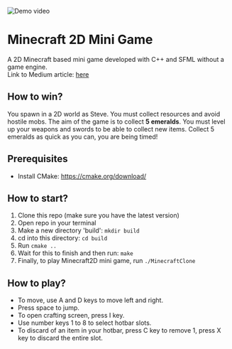 ![Demo video](./resources/Minecraft2D.gif)  
# Minecraft 2D Mini Game
A 2D Minecraft based mini game developed with C++ and SFML without a game engine.  
Link to Medium article: <a href="https://medium.com/@connora.mckenzie/learning-c-lets-build-minecraft-a9394bb054e0" target="_blank">here</a>

## How to win?
You spawn in a 2D world as Steve. You must collect resources and avoid hostile mobs.
The aim of the game is to collect **5 emeralds**. You must level up your weapons and swords to be able to collect new items.
Collect 5 emeralds as quick as you can, you are being timed!

## Prerequisites
- Install CMake: https://cmake.org/download/

## How to start?
1. Clone this repo (make sure you have the latest version)
2. Open repo in your terminal
3. Make a new directory 'build': ```mkdir build```
4. cd into this directory: ```cd build```
5. Run ```cmake ..```
6. Wait for this to finish and then run: ```make```
7. Finally, to play Minecraft2D mini game, run ```./MinecraftClone```

## How to play?
- To move, use A and D keys to move left and right.
- Press space to jump.
- To open crafting screen, press I key.
- Use number keys 1 to 8 to select hotbar slots.
- To discard of an item in your hotbar, press C key to remove 1, press X key to discard the entire slot.

